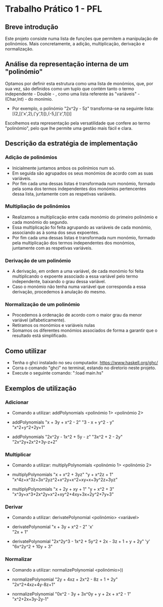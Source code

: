 # Trabalho Prático 1 - PFL

## Breve introdução

Este projeto consiste numa lista de funções que permitem a manipulação de polinómios. Mais concretamente, a adição, multiplicação, derivação e normalização.

## Análise da representação interna de um "polinómio"

Optamos por definir esta estrutura como uma lista de monómios, que, por sua vez, são definidos como um tuplo que contém tanto o termo independente - Double - , como uma lista referente às "variáveis" - (Char,Int) - do monímio.

- Por exemplo, o polinómio "2x^2y - 5z" transforma-se na seguinte lista: [(2,[('x',2),('y',1)]),(-5,[('z',1)])]

Escolhemos esta representação pela versatilidade que confere ao termo "polinómio", pelo que lhe permite uma gestão mais fácil e clara.

## Descrição da estratégia de implementação


### Adição de polinómios

- Inicialmente juntamos ambos os polinímios num só. 
- Em seguida são agrupados os seus monómios de acordo com as suas variáveis.
- Por fim cada uma dessas listas é transformada num monómio, formado pela soma dos termos independentes dos monómios pertencentes dessa lista, juntamente com as respetivas variáveis. 


### Multipliação de polinómios

- Realizamos a multiplicação entre cada monómio do primeiro polinómio e cada monómio do segundo.
- Essa multiplicação foi feita agrupando as variáveis de cada monómio, associando as à soma dos seus expoentes.
- Por fim cada uma dessas listas é transformada num monómio, formado pela multiplicação dos termos independentes dos monómios, juntamente com as respetivas variáveis.


### Derivação de um polinómio

- A derivação, em ordem a uma variável, de cada monómio foi feita multiplicando o expoente associado a essa variável pelo termo independente, baixando o grau dessa variável.
- Caso o monómio não tenha numa variável que corresponda a essa derivação, procedemos à anulação do mesmo.


### Normalização de um polinómio

- Procedemos à ordenação de acordo com o maior grau da menor variável (alfabeticamente).
- Retiramos os monómios e variáveis nulas
- Somamos os diferentes monómios associados de forma a garantir que o resultado está simplificado.


## Como utilizar

- Tenha o ghci instalado no seu computador.   https://www.haskell.org/ghc/
- Corra o comando "ghci" no terminal, estando no diretorio neste projeto.
- Execute o seguinte comando: ":load main.hs"


## Exemplos de utilização

### Adicionar

- Comando a utilizar: addPolynomials <polinómio 1> <polinómio 2>

- addPolynomials "x + 3y + x^2 - 2" "3 - x + y^2 - y" <br>
"x^2+y^2+2y+1"

- addPolynomials "2x^2y - 1x^2 + 5y - z" "3x^2 + 2 - 2y" <br>
"2x^2y+2x^2+3y-z+2"

### Multiplicar

- Comando a utilizar: multiplyPolynomials <polinómio 1> <polinómio 2>

- multiplyPolynomials "x + x^2 + 3yz" "y + x^2z + 1" <br>
"x^4z+x^3z+3x^2yz^2+x^2y+x^2+xy+x+3y^2z+3yz"

- multiplyPolynomials "x + 2y + xy + 1" "y + x^2 + 3" <br>
"x^3y+x^3+2x^2y+x^2+xy^2+4xy+3x+2y^2+7y+3"


### Derivar

- Comando a utilizar: derivatePolynomial <polinómio> <variável>

- derivatePolynomial "x + 3y + x^2 - 2" 'x' <br>
"2x + 1"

- derivatePolynomial "2x^2y^3 - 1x^2 + 5y^2 + 2x - 3z + 1 + y + 2y" 'y' <br>
"6x^2y^2 + 10y + 3"

### Normalizar

- Comando a utilizar: normalizePolynomial <polinómio>))

- normalizePolynomial "2y + 4xz + 2x^2 - 8z + 1 + 2y" <br>
"2x^2+4xz+4y-8z+1"

- normalizePolynomial "0x^2 - 3y + 3x^0y + y + 2x + x^2 - 1" <br>
"x^2+2x+3y-2y-1"
